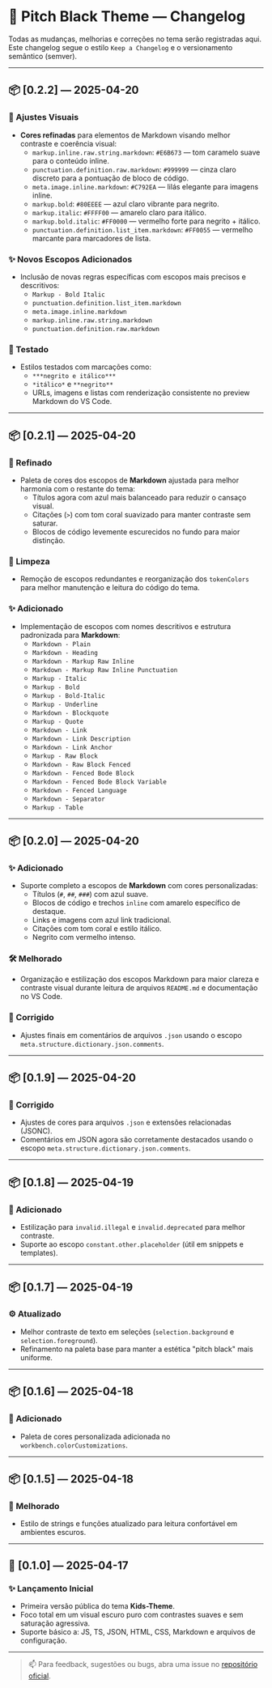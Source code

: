 # 📓 Pitch Black Theme — Changelog

Todas as mudanças, melhorias e correções no tema serão registradas aqui.  
Este changelog segue o estilo `Keep a Changelog` e o versionamento semântico (semver).

---

## 📦 [0.2.2] — 2025-04-20
### 🎨 Ajustes Visuais
- **Cores refinadas** para elementos de Markdown visando melhor contraste e coerência visual:
  - `markup.inline.raw.string.markdown`: `#E6B673` — tom caramelo suave para o conteúdo inline.
  - `punctuation.definition.raw.markdown`: `#999999` — cinza claro discreto para a pontuação de bloco de código.
  - `meta.image.inline.markdown`: `#C792EA` — lilás elegante para imagens inline.
  - `markup.bold`: `#80EEEE` — azul claro vibrante para negrito.
  - `markup.italic`: `#FFFF00` — amarelo claro para itálico.
  - `markup.bold.italic`: `#FF0000` — vermelho forte para negrito + itálico.
  - `punctuation.definition.list_item.markdown`: `#FF0055` — vermelho marcante para marcadores de lista.

### ✨ Novos Escopos Adicionados
- Inclusão de novas regras específicas com escopos mais precisos e descritivos:
  - `Markup - Bold Italic`
  - `punctuation.definition.list_item.markdown`
  - `meta.image.inline.markdown`
  - `markup.inline.raw.string.markdown`
  - `punctuation.definition.raw.markdown`

### 🧪 Testado
- Estilos testados com marcações como:
  - `***negrito e itálico***`
  - `*itálico*` e `**negrito**`
  - URLs, imagens e listas com renderização consistente no preview Markdown do VS Code.

---

## 📦 [0.2.1] — 2025-04-20
### 🎨 Refinado
- Paleta de cores dos escopos de **Markdown** ajustada para melhor harmonia com o restante do tema:
  - Títulos agora com azul mais balanceado para reduzir o cansaço visual.
  - Citações (`>`) com tom coral suavizado para manter contraste sem saturar.
  - Blocos de código levemente escurecidos no fundo para maior distinção.

### 🧼 Limpeza
- Remoção de escopos redundantes e reorganização dos `tokenColors` para melhor manutenção e leitura do código do tema.

### ✨ Adicionado
- Implementação de escopos com nomes descritivos e estrutura padronizada para **Markdown**:
  - `Markdown - Plain`
  - `Markdown - Heading`
  - `Markdown - Markup Raw Inline`
  - `Markdown - Markup Raw Inline Punctuation`
  - `Markup - Italic`
  - `Markup - Bold`
  - `Markup - Bold-Italic`
  - `Markup - Underline`
  - `Markdown - Blockquote`
  - `Markup - Quote`
  - `Markdown - Link`
  - `Markdown - Link Description`
  - `Markdown - Link Anchor`
  - `Markup - Raw Block`
  - `Markdown - Raw Block Fenced`
  - `Markdown - Fenced Bode Block`
  - `Markdown - Fenced Bode Block Variable`
  - `Markdown - Fenced Language`
  - `Markdown - Separator`
  - `Markup - Table`

---

## 📦 [0.2.0] — 2025-04-20
### ✨ Adicionado
- Suporte completo a escopos de **Markdown** com cores personalizadas:
  - Títulos (`#`, `##`, `###`) com azul suave.
  - Blocos de código e trechos `inline` com amarelo específico de destaque.
  - Links e imagens com azul link tradicional.
  - Citações com tom coral e estilo itálico.
  - Negrito com vermelho intenso.

### 🛠 Melhorado
- Organização e estilização dos escopos Markdown para maior clareza e contraste visual durante leitura de arquivos `README.md` e documentação no VS Code.

### 🔧 Corrigido
- Ajustes finais em comentários de arquivos `.json` usando o escopo `meta.structure.dictionary.json.comments`.

---

## 📦 [0.1.9] — 2025-04-20
### 🔧 Corrigido
- Ajustes de cores para arquivos `.json` e extensões relacionadas (JSONC).
- Comentários em JSON agora são corretamente destacados usando o escopo `meta.structure.dictionary.json.comments`.

---

## 📦 [0.1.8] — 2025-04-19
### 🎨 Adicionado
- Estilização para `invalid.illegal` e `invalid.deprecated` para melhor contraste.
- Suporte ao escopo `constant.other.placeholder` (útil em snippets e templates).

---

## 📦 [0.1.7] — 2025-04-19
### ⚙️ Atualizado
- Melhor contraste de texto em seleções (`selection.background` e `selection.foreground`).
- Refinamento na paleta base para manter a estética "pitch black" mais uniforme.

---

## 📦 [0.1.6] — 2025-04-18
### 🧪 Adicionado
- Paleta de cores personalizada adicionada no `workbench.colorCustomizations`.

---

## 📦 [0.1.5] — 2025-04-18
### 💅 Melhorado
- Estilo de strings e funções atualizado para leitura confortável em ambientes escuros.

---

## 🚀 [0.1.0] — 2025-04-17
### ✨ Lançamento Inicial
- Primeira versão pública do tema **Kids-Theme**.
- Foco total em um visual escuro puro com contrastes suaves e sem saturação agressiva.
- Suporte básico a: JS, TS, JSON, HTML, CSS, Markdown e arquivos de configuração.

---

> 📫 Para feedback, sugestões ou bugs, abra uma issue no [repositório oficial](https://github.com/MarqueesDev/kids-theme).

